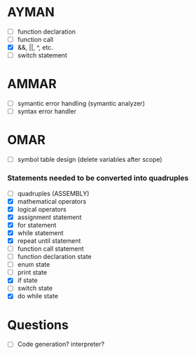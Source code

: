 # AYMAN

- [ ] function declaration
- [ ] function call
- [x] &&, ||, ^, etc.
- [ ] switch statement

# AMMAR

- [ ] symantic error handling (symantic analyzer)
- [ ] syntax error handler

# OMAR

- [ ] symbol table design (delete variables after scope)

### Statements needed to be converted into quadruples

- [ ] quadruples (ASSEMBLY)
- [x] mathematical operators
- [x] logical operators
- [x] assignment statement
- [x] for statement
- [x] while statement
- [x] repeat until statement
- [ ] function call statement
- [ ] function declaration state
- [ ] enum state
- [ ] print state
- [x] if state
- [ ] switch state
- [x] do while state

# Questions

- [ ] Code generation? interpreter?
